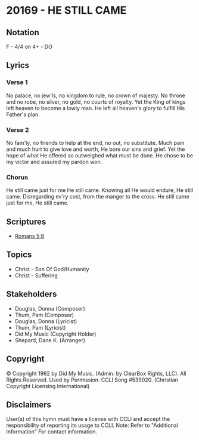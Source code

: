 # 20169 - HE STILL CAME

## Notation

F - 4/4 on 4+ - DO

## Lyrics

### Verse 1

No palace, no jew'ls, no kingdom to rule, no crown of majesty. No throne and no robe, no silver, no gold, no courts of royalty. Yet the King of kings left heaven to become a lowly man. He left all heaven's glory to fulfill His Father's plan. 

### Verse 2

No fam'ly, no friends to help at the end, no out, no substitute. Much pain and much hurt to give love and worth, He bore our sins and grief. Yet the hope of what He offered so outweighed what must be done. He chose to be my victor and assured my pardon won. 

### Chorus

He still came just for me He still came. Knowing all He would endure, He still came. Disregarding ev'ry cost, from the manger to the cross. He still came just for me, He still came.


## Scriptures

- [Romans 5:8](https://www.biblegateway.com/passage/?search=Romans%205%3A8)

## Topics

- Christ - Son Of God/Humanity
- Christ - Suffering

## Stakeholders

- Douglas, Donna (Composer)
- Thum, Pam (Composer)
- Douglas, Donna (Lyricist)
- Thum, Pam (Lyricist)
- Did My Music (Copyright Holder)
- Shepard, Dane K. (Arranger)

## Copyright

© Copyright 1992 by Did My Music. (Admin. by ClearBox Rights, LLC). All Rights Reserved. Used by Permission. CCLI Song #539020.
(Christian Copyright Licensing International)

## Disclaimers

User(s) of this hymn must have a license with CCLI and accept the responsibility of reporting its usage to CCLI.
Note: Refer to "Additional Information" For contact information.

